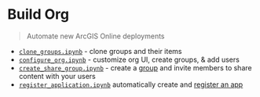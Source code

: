# Build Org

> Automate new ArcGIS Online deployments

* [`clone_groups.ipynb`](/build_org/clone_groups.ipynb) - clone groups and their items
* [`configure_org.ipynb`](/build_org/configure_org.ipynb) - customize org UI, create groups, & add users
* [`create_share_group.ipynb`](/build_org/create_share_group.ipynb) - create a [group](https://doc.arcgis.com/en/arcgis-online/share-maps/groups.htm) and invite members to share content with your users
* [`register_application.ipynb`](/build_org/register_application.ipynb) automatically create and [register an app](https://developers.arcgis.com/documentation/core-concepts/security-and-authentication/signing-in-arcgis-online-users/)